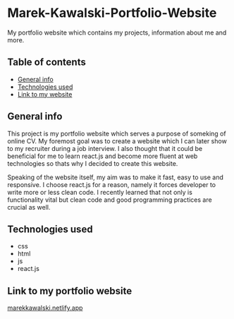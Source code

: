 <h1>Marek-Kawalski-Portfolio-Website</h1>
<p>My portfolio website which contains my projects, information about me and more.</p>
<h2>Table of contents</h2>
<ul>
  <li>
    <a href="/README.md/#generalInfo">General info</a>
  </li>
  <li>
    <a href="/README.md/#technologies">Technologies used</a>
  </li>
   <li>
    <a href="/README.md/#linkToWebsite">Link to my website</a>
  </li>
  </ul>
  <h2 id="generalInfo">General info</h2>
<p>
 This project is my portfolio website which serves a purpose of someking of online CV. My foremost goal was to create a website which I can later show 
  to my recruiter during a job interview. I also thought that it could be beneficial for me to learn react.js and become more fluent at web technologies so
  thats why I decided to create this website.
</p>
<p>Speaking of the website itself, my aim was to make it fast, easy to use and responsive. I choose react.js for a reason, namely it forces developer
to write more or less clean code. I recently learned that not only is functionality vital but clean code and good programming practices are crucial as well.</p>
 <h2 id="technologies">Technologies used</h2>
 <ul>
  <li>
   css
  </li>
   <li>
   html
  </li>
   <li>
   js
  </li>
   <li>
   react.js
  </li>
  </ul>
 <h2 id="linkToWebsite">Link to my portfolio website</h2>
 <a href="https://marekkawalski.netlify.app/#/" target="_blank" rel="noreferrer">marekkawalski.netlify.app</a>
              
 
 
 
 
 
 
 
 
